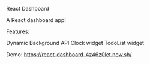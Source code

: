React Dashboard

A React dashboard app!

Features:

Dynamic Background API
Clock widget
TodoList widget

Demo: https://react-dashboard-4z46z0let.now.sh/
